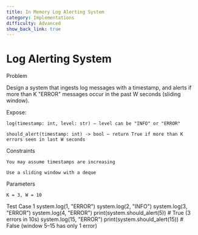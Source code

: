 ```yaml
---
title: In Memory Log Alerting System
category: Implementations
difficulty: Advanced
show_back_link: true
---
```


# Log Alerting System
Problem

Design a system that ingests log messages with a timestamp, and alerts if more than K "ERROR" messages occur in the past W seconds (sliding window).

Expose:

    log(timestamp: int, level: str) — level can be "INFO" or "ERROR"

    should_alert(timestamp: int) -> bool — return True if more than K errors seen in last W seconds

Constraints

    You may assume timestamps are increasing

    Use a sliding window with a deque

Parameters

    K = 3, W = 10

Test Case 1
system.log(1, "ERROR")
system.log(2, "INFO")
system.log(3, "ERROR")
system.log(4, "ERROR")
print(system.should_alert(5))  # True (3 errors in 10s)
system.log(15, "ERROR")
print(system.should_alert(15))  # False (window 5–15 has only 1 error)